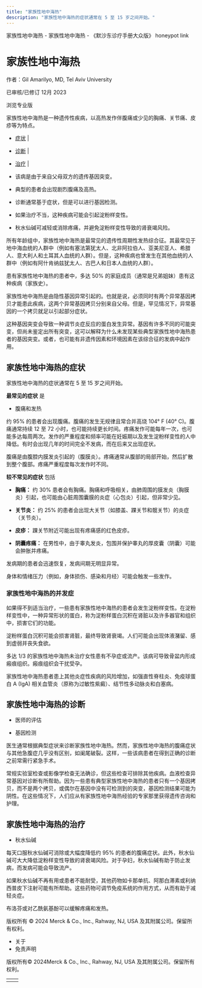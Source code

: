 ```yaml
---
title: "家族性地中海热"
description: "家族性地中海热的症状通常在 5 至 15 岁之间开始。"
---
```


﻿家族性地中海热 \- 家族性地中海热 \- 《默沙东诊疗手册大众版》 honeypot link

# 家族性地中海热

作者：Gil Amarilyo, MD, Tel Aviv University

已审核/已修订 12月 2023

浏览专业版

家族性地中海热是一种遗传性疾病，以高热发作伴腹痛或少见的胸痛、关节痛、皮疹等为特点。

- [症状](#症状_v825376_zh) \|
- [诊断](#诊断_v825393_zh) \|
- [治疗](#治疗_v825397_zh) \|

- 该病是由于来自父母双方的遗传基因突变。

- 典型的患者会出现剧烈腹痛及高热。

- 诊断通常基于症状，但是可以进行基因检测。

- 如果治疗不当，这种疾病可能会引起淀粉样变性。

- 秋水仙碱可减轻或消除疼痛，并避免淀粉样变性导致的肾衰竭风险。


所有年龄组中，家族性地中海热是最常见的遗传性周期性发热综合征。其最常见于地中海血统的人群中（例如有塞法第犹太人、北非阿拉伯人、亚美尼亚人、希腊人、意大利人和土耳其人血统的人群）。但是，这种疾病也曾发生在其他血统的人群中（例如有阿什肯纳兹犹太人、古巴人和日本人血统的人群）。

患有家族性地中海热的患者中，多达 50% 的家庭成员（通常是兄弟姐妹）患有这种疾病（家族史）。

家族性地中海热是由隐性基因异常引起的。也就是说，必须同时有两个异常基因拷贝才能患此疾病，这两个异常基因拷贝分别来自父母。但是，罕见情况下，异常基因的一个拷贝就足以引起部分症状。

这种基因突变会导致一种调节炎症反应的蛋白发生异常。基因有许多不同的可能突变，但尚未鉴定出所有突变，这可以解释为什么未发现某些典型家族性地中海热患者的基因突变。或者，也可能有非遗传因素和环境因素在该综合征的发病中起作用。

## 家族性地中海热的症状

家族性地中海热的症状通常在 5 至 15 岁之间开始。

**最常见的症状** 是

- 腹痛和发热


约 95% 的患者会出现腹痛。腹痛的发生无规律且常合并高烧 104° F (40° C)。腹痛通常持续 12 至 72 小时，也可能持续更长时间。疼痛发作可能每年一次，也可能多达每周两次。发作的严重程度和频率可能在妊娠期以及发生淀粉样变性的人中降低。有时会出现几年的时间完全不发病，而在后来又出现症状。

腹痛是由腹腔内膜发炎引起的（腹膜炎）。疼痛通常从腹部的局部开始，然后扩散到整个腹部。疼痛严重程度每次发作时不同。

**较不常见的症状** 包括

- **胸痛：** 约 30% 患者会有胸痛。胸痛和呼吸相关，由肺周围的膜发炎（胸膜炎）引起，也可能由心脏周围囊膜的炎症（心包炎）引起，但非常少见。

- **关节炎：** 约 25% 的患者会出现大关节（如膝盖、踝关节和髋关节）的炎症（关节炎）。

- **皮疹：** 踝关节附近可能出现有疼痛感的红色皮疹。

- **阴囊疼痛：** 在男性中，由于睾丸发炎，包围并保护睾丸的厚皮囊（阴囊）可能会肿胀并疼痛。


发病期的患者会迅速恢复，发病间期无明显异常。

身体和情绪压力（例如，身体损伤、感染和月经）可能会触发一些发作。

### 家族性地中海热的并发症

如果得不到适当治疗，一些患有家族性地中海热的患者会发生淀粉样变性。在淀粉样变性中，一种异常形状的蛋白，称为淀粉样蛋白沉积在肾脏以及许多器官和组织中，损害它们的功能。

淀粉样蛋白沉积可能会损害肾脏，最终导致肾衰竭。人们可能会出现体液潴留、感到虚弱并丧失食欲。

多达 1/3 的家族性地中海热未治疗女性患有不孕症或流产。该病可导致骨盆内形成瘢痕组织。瘢痕组织会干扰受孕。

家族性地中海热患者患上其他炎症性疾病的风险增加，如强直性脊柱炎、免疫球蛋白 A (IgA) 相关血管炎（原称为过敏性紫癜）、结节性多动脉炎和白塞病。

## 家族性地中海热的诊断

- 医师的评估

- 基因检测


医生通常根据典型症状来诊断家族性地中海热。然而，家族性地中海热的腹痛症状与其他急腹症几乎没有区别，如阑尾破裂。这样，一些该病患者在得到正确的诊断之前常需行紧急手术。

常规实验室检查或影像学检查无法确诊，但这些检查可排除其他疾病。血液检查异常基因对诊断有所帮助。因为一些患有典型家族性地中海热的患者只有一个基因拷贝，而不是两个拷贝，或偶尔在基因中没有可检测到的突变，基因检测结果可能为阴性。在这些情况下，人们应从有家族性地中海热经验的专家那里获得遗传咨询和护理。

## 家族性地中海热的治疗

- 秋水仙碱


每天口服秋水仙碱可消除或大幅度降低约 95% 的患者的腹痛症状。此外，秋水仙碱可大大降低淀粉样变性导致的肾衰竭风险。对于孕妇，秋水仙碱有助于防止发病，而发病可能会导致流产。

如果秋水仙碱不再有用或患者不能耐受，其他药物如卡那单抗、阿那白滞素或利纳西普皮下注射可能有所帮助。这些药物可调节免疫系统的作用方式，从而有助于减轻炎症。

布洛芬或对乙酰氨基酚可以缓解疼痛和发热。



版权所有 © 2024
Merck & Co., Inc., Rahway, NJ, USA 及其附属公司。保留所有权利。

- 关于
- 免责声明

版权所有© 2024Merck & Co., Inc., Rahway, NJ, USA 及其附属公司。保留所有权利。

|     |     |
| --- | --- |
|  |  |